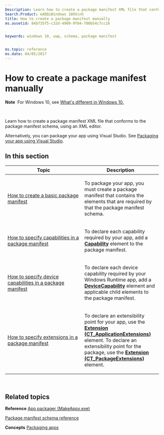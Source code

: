 ```yaml
---
Description: Learn how to create a package manifest XML file that conforms to the package manifest schema, using an XML editor.
Search.Product: eADQiWindows 10XVcnh
title: How to create a package manifest manually
ms.assetid: 84bf35f5-c32d-4909-9f04-780b54c7cc16


keywords: windows 10, uwp, schema, package manifest


ms.topic: reference
ms.date: 04/05/2017
---
```


# How to create a package manifest manually


**Note**  For Windows 10, see [What's different in Windows 10.](uapmanifestschema/what-s-changed-in-windows-10.md)

 

Learn how to create a package manifest XML file that conforms to the package manifest schema, using an XML editor.

Alternatively, you can package your app using Visual Studio. See [Packaging your app using Visual Studio](https://msdn.microsoft.com/windows/uwp/packaging/index).

## In this section


<table>
<colgroup>
<col width="50%" />
<col width="50%" />
</colgroup>
<thead>
<tr class="header">
<th>Topic</th>
<th>Description</th>
</tr>
</thead>
<tbody>
<tr class="odd">
<td><p><a href="how-to-create-a-basic-package-manifest.md">How to create a basic package manifest</a> </p></td>
<td><p>To package your app, you must create a package manifest that contains the elements that are required by that the package manifest schema.</p></td>
</tr>
<tr class="even">
<td><p><a href="how-to-specify-capabilities-in-a-package-manifest.md">How to specify capabilities in a package manifest</a> </p></td>
<td><p>To declare each capability required by your app, add a <a href="appxmanifestschema/element-capability.md"><strong>Capability</strong></a>  element to the package manifest.</p></td>
</tr>
<tr class="odd">
<td><p><a href="how-to-specify-device-capabilities-in-a-package-manifest.md">How to specify device capabilities in a package manifest</a> </p></td>
<td><p>To declare each device capability required by your Windows Runtime app, add a <a href="appxmanifestschema/element-devicecapability.md"><strong>DeviceCapability</strong></a>  element and applicable child elements to the package manifest.</p></td>
</tr>
<tr class="even">
<td><p><a href="how-to-specify-extension-points-in-a-package-manifest.md">How to specify extensions in a package manifest</a> </p></td>
<td><p>To declare an extensibility point for your app, use the <a href="appxmanifestschema/element-1-extension.md"><strong>Extension (CT_ApplicationExtensions)</strong></a>  element. To declare an extensibility point for the package, use the <a href="appxmanifestschema/element-extension.md"><strong>Extension (CT_PackageExtensions)</strong></a> element.</p></td>
</tr>
</tbody>
</table>

 

## Related topics


**Reference**
[App packager (MakeAppx.exe)](https://msdn.microsoft.com/library/windows/desktop/hh446767)

[Package manifest schema reference](appxmanifestschema/schema-root.md)

**Concepts**
[Packaging apps](https://msdn.microsoft.com/windows/uwp/packaging/index)

 

 



